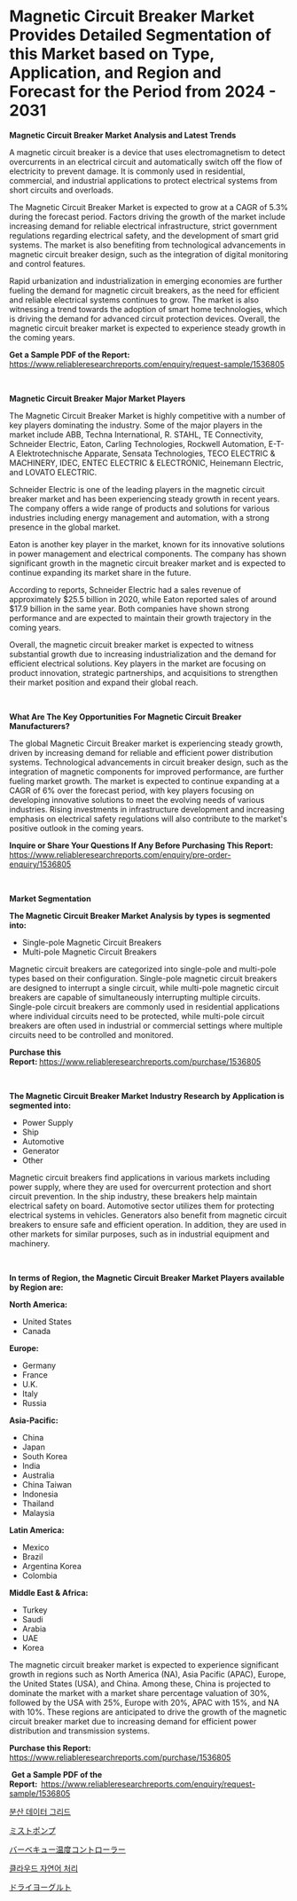 <p><h1>Magnetic Circuit Breaker Market Provides Detailed Segmentation of this Market based on Type, Application, and Region and Forecast for the Period from 2024 - 2031</h1></p><p><strong>Magnetic Circuit Breaker Market Analysis and Latest Trends</strong></p>
<p><p>A magnetic circuit breaker is a device that uses electromagnetism to detect overcurrents in an electrical circuit and automatically switch off the flow of electricity to prevent damage. It is commonly used in residential, commercial, and industrial applications to protect electrical systems from short circuits and overloads.</p><p>The Magnetic Circuit Breaker Market is expected to grow at a CAGR of 5.3% during the forecast period. Factors driving the growth of the market include increasing demand for reliable electrical infrastructure, strict government regulations regarding electrical safety, and the development of smart grid systems. The market is also benefiting from technological advancements in magnetic circuit breaker design, such as the integration of digital monitoring and control features.</p><p>Rapid urbanization and industrialization in emerging economies are further fueling the demand for magnetic circuit breakers, as the need for efficient and reliable electrical systems continues to grow. The market is also witnessing a trend towards the adoption of smart home technologies, which is driving the demand for advanced circuit protection devices. Overall, the magnetic circuit breaker market is expected to experience steady growth in the coming years.</p></p>
<p><strong>Get a Sample PDF of the Report:&nbsp;</strong> <a href="https://www.reliableresearchreports.com/enquiry/request-sample/1536805">https://www.reliableresearchreports.com/enquiry/request-sample/1536805</a></p>
<p>&nbsp;</p>
<p><strong>Magnetic Circuit Breaker Major Market Players</strong></p>
<p><p>The Magnetic Circuit Breaker Market is highly competitive with a number of key players dominating the industry. Some of the major players in the market include ABB, Techna International, R. STAHL, TE Connectivity, Schneider Electric, Eaton, Carling Technologies, Rockwell Automation, E-T-A Elektrotechnische Apparate, Sensata Technologies, TECO ELECTRIC & MACHINERY, IDEC, ENTEC ELECTRIC & ELECTRONIC, Heinemann Electric, and LOVATO ELECTRIC.</p><p>Schneider Electric is one of the leading players in the magnetic circuit breaker market and has been experiencing steady growth in recent years. The company offers a wide range of products and solutions for various industries including energy management and automation, with a strong presence in the global market.</p><p>Eaton is another key player in the market, known for its innovative solutions in power management and electrical components. The company has shown significant growth in the magnetic circuit breaker market and is expected to continue expanding its market share in the future.</p><p>According to reports, Schneider Electric had a sales revenue of approximately $25.5 billion in 2020, while Eaton reported sales of around $17.9 billion in the same year. Both companies have shown strong performance and are expected to maintain their growth trajectory in the coming years.</p><p>Overall, the magnetic circuit breaker market is expected to witness substantial growth due to increasing industrialization and the demand for efficient electrical solutions. Key players in the market are focusing on product innovation, strategic partnerships, and acquisitions to strengthen their market position and expand their global reach.</p></p>
<p>&nbsp;</p>
<p><strong>What Are The Key Opportunities For Magnetic Circuit Breaker Manufacturers?</strong></p>
<p><p>The global Magnetic Circuit Breaker market is experiencing steady growth, driven by increasing demand for reliable and efficient power distribution systems. Technological advancements in circuit breaker design, such as the integration of magnetic components for improved performance, are further fueling market growth. The market is expected to continue expanding at a CAGR of 6% over the forecast period, with key players focusing on developing innovative solutions to meet the evolving needs of various industries. Rising investments in infrastructure development and increasing emphasis on electrical safety regulations will also contribute to the market's positive outlook in the coming years.</p></p>
<p><strong>Inquire or Share Your Questions If Any Before Purchasing This Report:</strong> <a href="https://www.reliableresearchreports.com/enquiry/pre-order-enquiry/1536805">https://www.reliableresearchreports.com/enquiry/pre-order-enquiry/1536805</a></p>
<p>&nbsp;</p>
<p><strong>Market Segmentation</strong></p>
<p><strong>The Magnetic Circuit Breaker Market Analysis by types is segmented into:</strong></p>
<p><ul><li>Single-pole Magnetic Circuit Breakers</li><li>Multi-pole Magnetic Circuit Breakers</li></ul></p>
<p><p>Magnetic circuit breakers are categorized into single-pole and multi-pole types based on their configuration. Single-pole magnetic circuit breakers are designed to interrupt a single circuit, while multi-pole magnetic circuit breakers are capable of simultaneously interrupting multiple circuits. Single-pole circuit breakers are commonly used in residential applications where individual circuits need to be protected, while multi-pole circuit breakers are often used in industrial or commercial settings where multiple circuits need to be controlled and monitored.</p></p>
<p><strong>Purchase this Report:&nbsp;</strong><a href="https://www.reliableresearchreports.com/purchase/1536805">https://www.reliableresearchreports.com/purchase/1536805</a></p>
<p>&nbsp;</p>
<p><strong>The Magnetic Circuit Breaker Market Industry Research by Application is segmented into:</strong></p>
<p><ul><li>Power Supply</li><li>Ship</li><li>Automotive</li><li>Generator</li><li>Other</li></ul></p>
<p><p>Magnetic circuit breakers find applications in various markets including power supply, where they are used for overcurrent protection and short circuit prevention. In the ship industry, these breakers help maintain electrical safety on board. Automotive sector utilizes them for protecting electrical systems in vehicles. Generators also benefit from magnetic circuit breakers to ensure safe and efficient operation. In addition, they are used in other markets for similar purposes, such as in industrial equipment and machinery.</p></p>
<p>&nbsp;</p>
<p><strong>In terms of Region, the Magnetic Circuit Breaker Market Players available by Region are:</strong></p>
<p>
    <p> <strong> North America: </strong>
        <ul>
            <li>United States</li>
            <li>Canada</li>
        </ul>
        </p> 
    <p> <strong> Europe: </strong>
        <ul>
            <li>Germany</li>
            <li>France</li>
            <li>U.K.</li>
            <li>Italy</li>
            <li>Russia</li>
        </ul>
        </p> 
    <p> <strong> Asia-Pacific: </strong>
        <ul>
            <li>China</li>
            <li>Japan</li>
            <li>South Korea</li>
            <li>India</li>
            <li>Australia</li>
            <li>China Taiwan</li>
            <li>Indonesia</li>
            <li>Thailand</li>
            <li>Malaysia</li>
        </ul>
        </p> 
    <p> <strong> Latin America: </strong>
        <ul>
            <li>Mexico</li>
            <li>Brazil</li>
            <li>Argentina Korea</li>
            <li>Colombia</li>
        </ul>
        </p> 
    <p> <strong> Middle East & Africa: </strong>
        <ul>
            <li>Turkey</li>
            <li>Saudi</li>
            <li>Arabia</li>
            <li>UAE</li>
            <li>Korea</li>
        </ul>
    </p>
    </p>
<p><p>The magnetic circuit breaker market is expected to experience significant growth in regions such as North America (NA), Asia Pacific (APAC), Europe, the United States (USA), and China. Among these, China is projected to dominate the market with a market share percentage valuation of 30%, followed by the USA with 25%, Europe with 20%, APAC with 15%, and NA with 10%. These regions are anticipated to drive the growth of the magnetic circuit breaker market due to increasing demand for efficient power distribution and transmission systems.</p></p>
<p><strong>Purchase this Report: </strong><a href="https://www.reliableresearchreports.com/purchase/1536805">https://www.reliableresearchreports.com/purchase/1536805</a></p>
<p>&nbsp;<strong>Get a Sample PDF of the Report:&nbsp;&nbsp;</strong><a href="https://www.reliableresearchreports.com/enquiry/request-sample/1536805">https://www.reliableresearchreports.com/enquiry/request-sample/1536805</a></p>
<p><strong></strong></p>
<p><p><a href="https://medium.com/@demarcuskuhlman/%EB%B6%84%EC%82%B0-%EB%8D%B0%EC%9D%B4%ED%84%B0-%EA%B7%B8%EB%A6%AC%EB%93%9C-%EC%8B%9C%EC%9E%A5-%EC%A0%84%EB%A7%9D-%EC%82%B0%EC%97%85-%EA%B0%9C%EC%9A%94-%EB%B0%8F-%EC%98%88%EC%B8%A1-2024%EB%85%84%EB%B6%80%ED%84%B0-2031%EB%85%84%EA%B9%8C%EC%A7%80-80d298a0b76d">분산 데이터 그리드</a></p><p><a href="https://github.com/hwbcz413288296/Market-Research-Report-List-1/blob/main/508138912255.md">ミストポンプ</a></p><p><a href="https://github.com/efcvopdgkdx128/Market-Research-Report-List-1/blob/main/997492112254.md">バーベキュー温度コントローラー</a></p><p><a href="https://github.com/RichardLueilwitz787/Market-Research-Report-List-1/blob/main/611484011547.md">클라우드 자연어 처리</a></p><p><a href="https://medium.com/@rylanaufman56456/%E3%83%89%E3%83%A9%E3%82%A4%E3%83%A8%E3%83%BC%E3%82%B0%E3%83%AB%E3%83%88%E5%B8%82%E5%A0%B4-%E7%A8%AE%E9%A1%9E-%E7%94%A8%E9%80%94-%E5%9C%B0%E7%90%86%E3%81%AB%E3%82%88%E3%82%8B%E5%8C%85%E6%8B%AC%E7%9A%84%E8%A9%95%E4%BE%A1-1be98f9ad459">ドライヨーグルト</a></p></p>